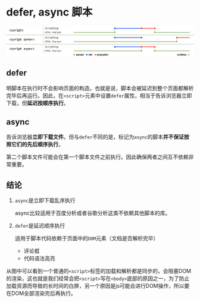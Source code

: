 # defer, async 脚本

![蓝色线代表网络读取，红色线代表执行时间，绿色线代表 HTML 解析。](<../../.gitbook/assets/image (126).png>)

## defer

明脚本在执行时不会影响页面的构造。也就是说，脚本会被延迟到整个页面都解析完毕后再运行。因此，在`<script>`元素中设置`defer`属性，相当于告诉浏览器立即下载，但**延迟按顺序执行**。

## async

告诉浏览器**立即下载文件**。但与`defer`不同的是，标记为`async`的脚本**并不保证按照它们的先后顺序执行**。

第二个脚本文件可能会在第一个脚本文件之前执行。因此确保两者之间互不依赖非常重要。

## 结论

1.  `async`是立即下载乱序执行

    async比较适用于百度分析或者谷歌分析这类不依赖其他脚本的库。
2.  `defer`是延迟顺序执行

    适用于脚本代码依赖于页面中的`DOM`元素（文档是否解析完毕）

    * 评论框
    * 代码语法高亮

从图中可以看到一个普通的`<script>`标签的加载和解析都是同步的，会阻塞DOM的渲染，这也就是我们经常会把`<script>`写在`<body>`底部的原因之一，为了防止加载资源而导致的长时间的白屏，另一个原因是js可能会进行DOM操作，所以要在DOM全部渲染完后再执行。
